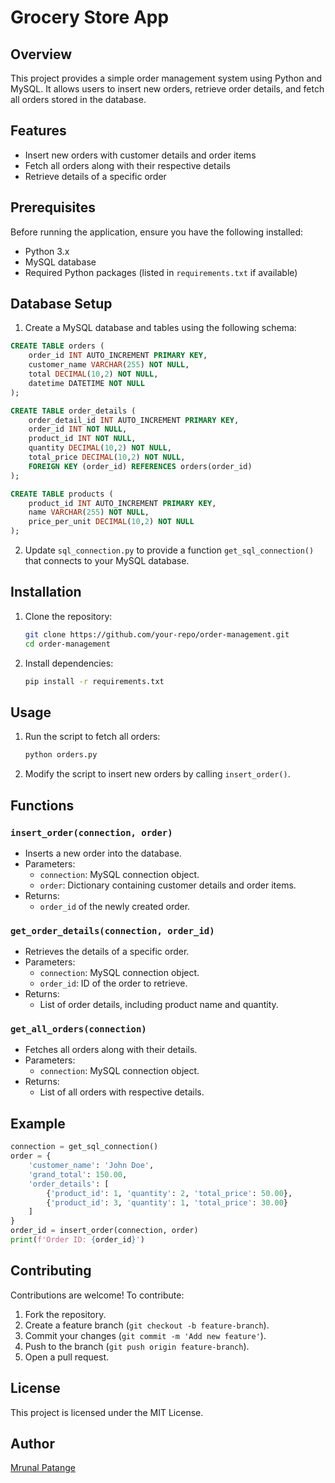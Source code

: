 # Grocery Store App


## Overview
This project provides a simple order management system using Python and MySQL. It allows users to insert new orders, retrieve order details, and fetch all orders stored in the database.

## Features
- Insert new orders with customer details and order items
- Fetch all orders along with their respective details
- Retrieve details of a specific order

## Prerequisites
Before running the application, ensure you have the following installed:
- Python 3.x
- MySQL database
- Required Python packages (listed in `requirements.txt` if available)

## Database Setup
1. Create a MySQL database and tables using the following schema:

```sql
CREATE TABLE orders (
    order_id INT AUTO_INCREMENT PRIMARY KEY,
    customer_name VARCHAR(255) NOT NULL,
    total DECIMAL(10,2) NOT NULL,
    datetime DATETIME NOT NULL
);

CREATE TABLE order_details (
    order_detail_id INT AUTO_INCREMENT PRIMARY KEY,
    order_id INT NOT NULL,
    product_id INT NOT NULL,
    quantity DECIMAL(10,2) NOT NULL,
    total_price DECIMAL(10,2) NOT NULL,
    FOREIGN KEY (order_id) REFERENCES orders(order_id)
);

CREATE TABLE products (
    product_id INT AUTO_INCREMENT PRIMARY KEY,
    name VARCHAR(255) NOT NULL,
    price_per_unit DECIMAL(10,2) NOT NULL
);
```

2. Update `sql_connection.py` to provide a function `get_sql_connection()` that connects to your MySQL database.

## Installation
1. Clone the repository:
   ```bash
   git clone https://github.com/your-repo/order-management.git
   cd order-management
   ```
2. Install dependencies:
   ```bash
   pip install -r requirements.txt
   ```

## Usage
1. Run the script to fetch all orders:
   ```bash
   python orders.py
   ```
2. Modify the script to insert new orders by calling `insert_order()`.

## Functions
### `insert_order(connection, order)`
- Inserts a new order into the database.
- Parameters:
  - `connection`: MySQL connection object.
  - `order`: Dictionary containing customer details and order items.
- Returns:
  - `order_id` of the newly created order.

### `get_order_details(connection, order_id)`
- Retrieves the details of a specific order.
- Parameters:
  - `connection`: MySQL connection object.
  - `order_id`: ID of the order to retrieve.
- Returns:
  - List of order details, including product name and quantity.

### `get_all_orders(connection)`
- Fetches all orders along with their details.
- Parameters:
  - `connection`: MySQL connection object.
- Returns:
  - List of all orders with respective details.

## Example
```python
connection = get_sql_connection()
order = {
    'customer_name': 'John Doe',
    'grand_total': 150.00,
    'order_details': [
        {'product_id': 1, 'quantity': 2, 'total_price': 50.00},
        {'product_id': 3, 'quantity': 1, 'total_price': 30.00}
    ]
}
order_id = insert_order(connection, order)
print(f'Order ID: {order_id}')
```

## Contributing
Contributions are welcome! To contribute:
1. Fork the repository.
2. Create a feature branch (`git checkout -b feature-branch`).
3. Commit your changes (`git commit -m 'Add new feature'`).
4. Push to the branch (`git push origin feature-branch`).
5. Open a pull request.

## License
This project is licensed under the MIT License.

## Author
[Mrunal Patange](https://github.com/your-github-profile)

